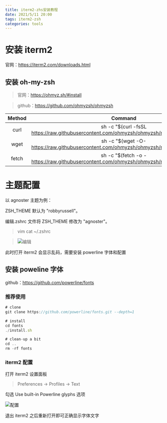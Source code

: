 ```yaml
---
title: iterm2-zhs安装教程
date: 2021/5/11 20:00
tags: iterm2-zsh
categories: tools
---
```


# 安装 iterm2

官网：https://iterm2.com/downloads.html

## 安装 oh-my-zsh

> 官网：https://ohmyz.sh/#install

> github：https://github.com/ohmyzsh/ohmyzsh

| Method |                                             Command                                              |
| :----: | :----------------------------------------------------------------------------------------------: |
|  curl  | sh -c "\$(curl -fsSL https://raw.githubusercontent.com/ohmyzsh/ohmyzsh/master/tools/install.sh)" |
|  wget  |  sh -c "\$(wget -O- https://raw.githubusercontent.com/ohmyzsh/ohmyzsh/master/tools/install.sh)"  |
| fetch  | sh -c "\$(fetch -o - https://raw.githubusercontent.com/ohmyzsh/ohmyzsh/master/tools/install.sh)" |

# 主题配置

以 agnoster 主题为例：

ZSH_THEME 默认为 "robbyrussell"。

编辑.zshrc 文件将 ZSH_THEME 修改为 "agnoster"。

> vim cat ~/.zshrc

> ![编辑](https://note.youdao.com/yws/public/resource/0015110e4e9c35f172f81ce06b323df6/xmlnote/WEBRESOURCE9334cfc6f3cc850889d56e9945dc8ce7/6830)

此时打开 iterm2 会显示乱码，需要安装 powerline 字体和配置

## 安装 poweline 字体

github：https://github.com/powerline/fonts

### 推荐使用

```js
# clone
git clone https://github.com/powerline/fonts.git --depth=1

# install
cd fonts
./install.sh

# clean-up a bit
cd ..
rm -rf fonts
```

### iterm2 配置

打开 iterm2 设置面板

> Preferences -> Profiles -> Text

勾选 Use built-in Powerline glyphs 选项

![配置](https://note.youdao.com/yws/public/resource/0015110e4e9c35f172f81ce06b323df6/xmlnote/WEBRESOURCEa07e03d30df406a1e595319797dc3c5f/6834)

退出 iterm2 之后重新打开即可正确显示字体文字
